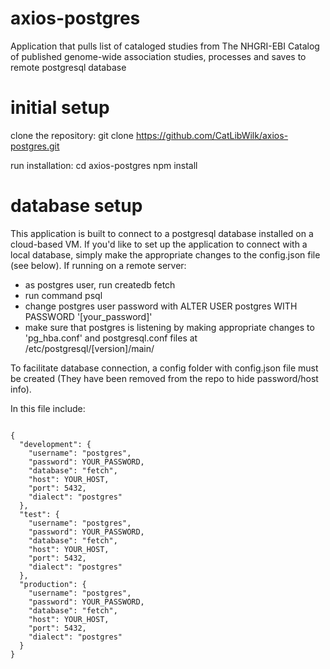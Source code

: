 # axios-postgres
Application that pulls list of cataloged studies from The NHGRI-EBI Catalog of published genome-wide association studies, processes and saves to remote postgresql database

# initial setup
clone the repository:
git clone https://github.com/CatLibWilk/axios-postgres.git

run installation:
cd axios-postgres
npm install


# database setup
This application is built to connect to a postgresql database installed on a cloud-based VM.  If you'd like to set up the application to connect with a local database, simply make the appropriate changes to the config.json file (see below).  If running on a remote server:
* as postgres user, run createdb fetch
* run command psql
* change postgres user password with ALTER USER postgres WITH PASSWORD '[your_password]'
* make sure that postgres is listening by making appropriate changes to 'pg_hba.conf' and postgresql.conf files at /etc/postgresql/[version]/main/

To facilitate database connection, a config folder with config.json file must be created (They have been removed from the repo to hide password/host info).

In this file include:
<pre><code>
{
  "development": {
    "username": "postgres",
    "password": YOUR_PASSWORD,
    "database": "fetch",
    "host": YOUR_HOST,
    "port": 5432,
    "dialect": "postgres"
  },
  "test": {
    "username": "postgres",
    "password": YOUR_PASSWORD,
    "database": "fetch",
    "host": YOUR_HOST,
    "port": 5432,
    "dialect": "postgres"
  },
  "production": {
    "username": "postgres",
    "password": YOUR_PASSWORD,
    "database": "fetch",
    "host": YOUR_HOST,
    "port": 5432,
    "dialect": "postgres"
  }
}
</pre></code>

